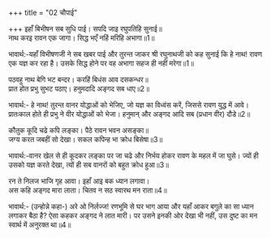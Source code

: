 +++
title = "02 चौपाई"

+++
इहाँ बिभीषन सब सुधि पाई। सपदि जाइ रघुपतिहि सुनाई॥  
नाथ करइ रावन एक जागा। सिद्ध भएँ नहिं मरिहि अभागा॥1॥  

भावार्थ:-यहाँ विभीषणजी ने सब खबर पाई और तुरन्त जाकर श्री रघुनाथजी को कह सुनाई कि हे नाथ! रावण एक यज्ञ कर रहा है। उसके सिद्ध होने पर वह अभागा सहज ही नहीं मरेगा॥1॥  

पठवहु नाथ बेगि भट बन्दर। करहिं बिधंस आव दसकन्धर॥  
प्रात होत प्रभु सुभट पठाए। हनुमदादि अङ्गद सब धाए॥2॥  

भावार्थ:- हे नाथ! तुरन्त वानर योद्धाओं को भेजिए, जो यज्ञ का विध्वंस करें, जिससे रावण युद्ध में आवे। प्रातःकाल होते ही प्रभु ने वीर योद्धाओं को भेजा। हनुमान्‌ और अङ्गद आदि सब (प्रधान वीर) दौडे॥2॥  

कौतुक कूदि चढे कपि लङ्का। पैठे रावन भवन असङ्का॥  
जग्य करत जबहीं सो देखा। सकल कपिन्ह भा क्रोध बिसेषा॥3॥  

भावार्थ:-वानर खेल से ही कूदकर लङ्का पर जा चढे और निर्भय होकर रावण के महल में जा घुसे। ज्यों ही उसको यज्ञ करते देखा, त्यों ही सब वानरों को बहुत क्रोध हुआ॥3॥  

रन ते निलज भाजि गृह आवा। इहाँ आइ बक ध्यान लगावा।  
अस कहि अङ्गद मारा लाता। चितव न सठ स्वारथ मन राता॥4॥  

भावार्थ:- (उन्होन्ने कहा-) अरे ओ निर्लज्ज! रणभूमि से घर भाग आया और यहाँ आकर बगुले का सा ध्यान लगाकर बैठा है? ऐसा कहकर अङ्गद ने लात मारी। पर उसने इनकी ओर देखा भी नहीं, उस दुष्ट का मन स्वार्थ में अनुरक्त था॥4॥  

<div class="audioEmbed"  caption="AIR-वाचनम्" src="https://archive
.org/download/rAmcharitmAnas-AIR/EPI-336.mp3"></div>

